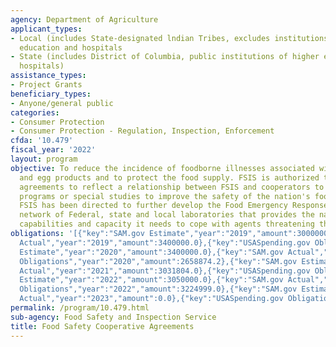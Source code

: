 ```yaml
---
agency: Department of Agriculture
applicant_types:
- Local (includes State-designated lndian Tribes, excludes institutions of higher
  education and hospitals
- State (includes District of Columbia, public institutions of higher education and
  hospitals)
assistance_types:
- Project Grants
beneficiary_types:
- Anyone/general public
categories:
- Consumer Protection
- Consumer Protection - Regulation, Inspection, Enforcement
cfda: '10.479'
fiscal_year: '2022'
layout: program
objective: To reduce the incidence of foodborne illnesses associated with meat, poultry,
  and egg products and to protect the food supply. FSIS is authorized to use cooperative
  agreements to reflect a relationship between FSIS and cooperators to carry out educational
  programs or special studies to improve the safety of the nation's food supply.  Also,
  FSIS has been directed to further develop the Food Emergency Response Network, a
  network of Federal, state and local laboratories that provides the nation the analytic
  capabilities and capacity it needs to cope with agents threatening the food supply.
obligations: '[{"key":"SAM.gov Estimate","year":"2019","amount":3000000.0},{"key":"SAM.gov
  Actual","year":"2019","amount":3400000.0},{"key":"USASpending.gov Obligations","year":"2019","amount":3380189.99},{"key":"SAM.gov
  Estimate","year":"2020","amount":3400000.0},{"key":"SAM.gov Actual","year":"2020","amount":2950000.0},{"key":"USASpending.gov
  Obligations","year":"2020","amount":2658874.2},{"key":"SAM.gov Estimate","year":"2021","amount":3000000.0},{"key":"SAM.gov
  Actual","year":"2021","amount":3031804.0},{"key":"USASpending.gov Obligations","year":"2021","amount":2907808.13},{"key":"SAM.gov
  Estimate","year":"2022","amount":3050000.0},{"key":"SAM.gov Actual","year":"2022","amount":3224999.0},{"key":"USASpending.gov
  Obligations","year":"2022","amount":3224999.0},{"key":"SAM.gov Estimate","year":"2023","amount":3300000.0},{"key":"SAM.gov
  Actual","year":"2023","amount":0.0},{"key":"USASpending.gov Obligations","year":"2023","amount":130000.0}]'
permalink: /program/10.479.html
sub-agency: Food Safety and Inspection Service
title: Food Safety Cooperative Agreements
---
```

